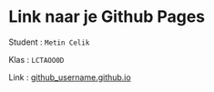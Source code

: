 # Link naar je Github Pages

Student : `Metin Celik`

Klas    : `LCTAOO0D`

Link    : [github_username.github.io](https://metin61.github.io/Challenge-Portoflio/portofolio/)